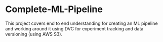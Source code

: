 # Complete-ML-Pipeline
This project covers end to end understanding for creating an ML pipeline and working around it using DVC for experiment tracking and data versioning (using AWS S3).

